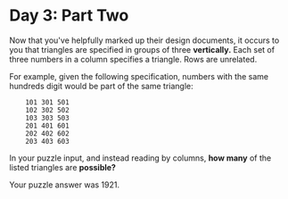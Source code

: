 # Day 3: Part Two

Now that you've helpfully marked up their design documents,
it occurs to you that triangles are specified in groups of
three **vertically.** Each set of three numbers in a column
specifies a triangle. Rows are unrelated.

For example, given the following specification, numbers with
the same hundreds digit would be part of the same triangle:

        101 301 501
        102 302 502
        103 303 503
        201 401 601
        202 402 602
        203 403 603

In your puzzle input, and instead reading by columns, **how
many** of the listed triangles are **possible?**

Your puzzle answer was 1921.
